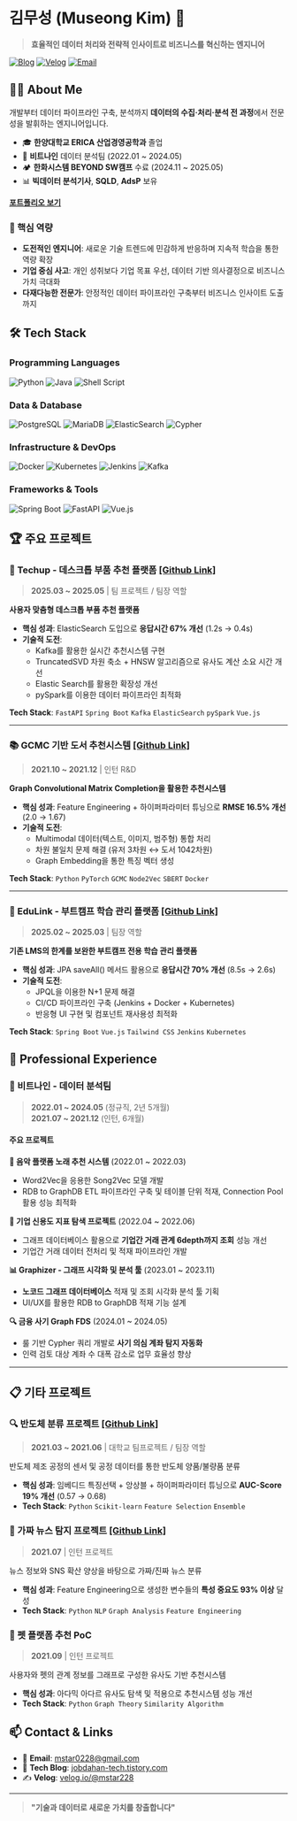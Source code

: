 # 김무성 (Museong Kim) 👋

> **효율적인 데이터 처리와 전략적 인사이트로 비즈니스를 혁신하는 엔지니어**

[![Blog](https://img.shields.io/badge/Blog-jobdahan--tech.tistory.com-blue)](https://jobdahan-tech.tistory.com)
[![Velog](https://img.shields.io/badge/Velog-@mstar228-green)](https://velog.io/@mstar228)
[![Email](https://img.shields.io/badge/Email-mstar0228@gmail.com-red)](mailto:mstar0228@gmail.com)

## 🧑‍💻 About Me

개발부터 데이터 파이프라인 구축, 분석까지 **데이터의 수집·처리·분석 전 과정**에서 전문성을 발휘하는 엔지니어입니다.

- 🎓 **한양대학교 ERICA 산업경영공학과** 졸업
- 💼 **비트나인** 데이터 분석팀 (2022.01 ~ 2024.05)
- 🏕️ **한화시스템 BEYOND SW캠프** 수료 (2024.11 ~ 2025.05)
- 📊 **빅데이터 분석기사**, **SQLD**, **AdsP** 보유

[**포트폴리오 보기**](https://docs.google.com/presentation/d/1rYxNtYQYZnVZ0FOOQCtHjlA91Q38L_kB/edit?slide=id.p6#slide=id.p6)

### 🚀 핵심 역량
- **도전적인 엔지니어**: 새로운 기술 트렌드에 민감하게 반응하며 지속적 학습을 통한 역량 확장
- **기업 중심 사고**: 개인 성취보다 기업 목표 우선, 데이터 기반 의사결정으로 비즈니스 가치 극대화
- **다재다능한 전문가**: 안정적인 데이터 파이프라인 구축부터 비즈니스 인사이트 도출까지

## 🛠️ Tech Stack

### Programming Languages
![Python](https://img.shields.io/badge/Python-3776AB?style=flat&logo=python&logoColor=white)
![Java](https://img.shields.io/badge/Java-ED8B00?style=flat&logo=java&logoColor=white)
![Shell Script](https://img.shields.io/badge/Shell_Script-121011?style=flat&logo=gnu-bash&logoColor=white)

### Data & Database
![PostgreSQL](https://img.shields.io/badge/PostgreSQL-316192?style=flat&logo=postgresql&logoColor=white)
![MariaDB](https://img.shields.io/badge/MariaDB-003545?style=flat&logo=mariadb&logoColor=white)
![ElasticSearch](https://img.shields.io/badge/Elasticsearch-005571?style=flat&logo=elasticsearch&logoColor=white)
![Cypher](https://img.shields.io/badge/Neo4j-008CC1?style=flat&logo=neo4j&logoColor=white)

### Infrastructure & DevOps
![Docker](https://img.shields.io/badge/Docker-2496ED?style=flat&logo=docker&logoColor=white)
![Kubernetes](https://img.shields.io/badge/Kubernetes-326CE5?style=flat&logo=kubernetes&logoColor=white)
![Jenkins](https://img.shields.io/badge/Jenkins-D24939?style=flat&logo=jenkins&logoColor=white)
![Kafka](https://img.shields.io/badge/Apache_Kafka-231F20?style=flat&logo=apache-kafka&logoColor=white)

### Frameworks & Tools
![Spring Boot](https://img.shields.io/badge/Spring_Boot-6DB33F?style=flat&logo=spring-boot&logoColor=white)
![FastAPI](https://img.shields.io/badge/FastAPI-009688?style=flat&logo=fastapi&logoColor=white)
![Vue.js](https://img.shields.io/badge/Vue.js-4FC08D?style=flat&logo=vue.js&logoColor=white)

## 🏆 주요 프로젝트

### 🎵 Techup - 데스크톱 부품 추천 플랫폼 [[Github Link]](https://github.com/museongkim0/Techup)
> **2025.03 ~ 2025.05** | 팀 프로젝트 / 팀장 역할

**사용자 맞춤형 데스크톱 부품 추천 플랫폼**

- **핵심 성과**: ElasticSearch 도입으로 **응답시간 67% 개선** (1.2s → 0.4s)
- **기술적 도전**: 
  - Kafka를 활용한 실시간 추천시스템 구현
  - TruncatedSVD 차원 축소 + HNSW 알고리즘으로 유사도 계산 소요 시간 개선
  - Elastic Search를 활용한 확장성 개선
  - pySpark를 이용한 데이터 파이프라인 최적화

**Tech Stack**: `FastAPI` `Spring Boot` `Kafka` `ElasticSearch` `pySpark` `Vue.js`

---

### 📚 GCMC 기반 도서 추천시스템 [[Github Link]](https://github.com/museongkim0/GCMC_recommendation)
> **2021.10 ~ 2021.12** | 인턴 R&D

**Graph Convolutional Matrix Completion을 활용한 추천시스템**

- **핵심 성과**: Feature Engineering + 하이퍼파라미터 튜닝으로 **RMSE 16.5% 개선** (2.0 → 1.67)
- **기술적 도전**:
  - Multimodal 데이터(텍스트, 이미지, 범주형) 통합 처리
  - 차원 불일치 문제 해결 (유저 3차원 ↔ 도서 1042차원)
  - Graph Embedding을 통한 특징 벡터 생성

**Tech Stack**: `Python` `PyTorch` `GCMC` `Node2Vec` `SBERT` `Docker`

---

### 🏫 EduLink - 부트캠프 학습 관리 플랫폼 [[Github Link]](https://github.com/museongkim0/edulink)
> **2025.02 ~ 2025.03** | 팀장 역할

**기존 LMS의 한계를 보완한 부트캠프 전용 학습 관리 플랫폼**

- **핵심 성과**: JPA saveAll() 메서드 활용으로 **응답시간 70% 개선** (8.5s → 2.6s)
- **기술적 도전**:
  - JPQL을 이용한 N+1 문제 해결
  - CI/CD 파이프라인 구축 (Jenkins + Docker + Kubernetes)
  - 반응형 UI 구현 및 컴포넌트 재사용성 최적화

**Tech Stack**: `Spring Boot` `Vue.js` `Tailwind CSS` `Jenkins` `Kubernetes`

## 💼 Professional Experience

### 🏢 비트나인 - 데이터 분석팀
> **2022.01 ~ 2024.05** (정규직, 2년 5개월)<br>
> **2021.07 ~ 2021.12** (인턴, 6개월)

#### 주요 프로젝트

**🎵 음악 플랫폼 노래 추천 시스템** (2022.01 ~ 2022.03)
- Word2Vec을 응용한 Song2Vec 모델 개발
- RDB to GraphDB ETL 파이프라인 구축 및 테이블 단위 적재, Connection Pool 활용 성능 최적화

**🏢 기업 신용도 지표 탐색 프로젝트** (2022.04 ~ 2022.06)
- 그래프 데이터베이스 활용으로 **기업간 거래 관계 6depth까지 조회** 성능 개선
- 기업간 거래 데이터 전처리 및 적재 파이프라인 개발

**📊 Graphizer - 그래프 시각화 및 분석 툴** (2023.01 ~ 2023.11)
- **노코드 그래프 데이터베이스** 적재 및 조회 시각화 분석 툴 기획
- UI/UX를 활용한 RDB to GraphDB 적재 기능 설계

**🔍 금융 사기 Graph FDS** (2024.01 ~ 2024.05)
- 룰 기반 Cypher 쿼리 개발로 **사기 의심 계좌 탐지 자동화**
- 인력 검토 대상 계좌 수 대폭 감소로 업무 효율성 향상

---

## 📋 기타 프로젝트

### 🔍 반도체 분류 프로젝트 [[Github Link]](https://github.com/museongkim0/semiconductor_classification)
> **2021.03 ~ 2021.06** | 대학교 팀프로젝트 / 팀장 역할

반도체 제조 공정의 센서 및 공정 데이터를 통한 반도체 양품/불량품 분류

- **핵심 성과**: 임베디드 특징선택 + 앙상블 + 하이퍼파라미터 튜닝으로 **AUC-Score 19% 개선** (0.57 → 0.68)
- **Tech Stack**: `Python` `Scikit-learn` `Feature Selection` `Ensemble`

### 📰 가짜 뉴스 탐지 프로젝트 [[Github Link]](https://github.com/museongkim0/fakenews-classification)
> **2021.07** | 인턴 프로젝트

뉴스 정보와 SNS 확산 양상을 바탕으로 가짜/진짜 뉴스 분류

- **핵심 성과**: Feature Engineering으로 생성한 변수들의 **특성 중요도 93% 이상** 달성
- **Tech Stack**: `Python` `NLP` `Graph Analysis` `Feature Engineering`

### 🐾 펫 플랫폼 추천 PoC
> **2021.09** | 인턴 프로젝트

사용자와 펫의 관계 정보를 그래프로 구성한 유사도 기반 추천시스템

- **핵심 성과**: 아다믹 아다르 유사도 탐색 및 적용으로 추천시스템 성능 개선
- **Tech Stack**: `Python` `Graph Theory` `Similarity Algorithm`

<!--
## 📈 GitHub Stats

![GitHub Stats](https://github-readme-stats.vercel.app/api?username=museongkim0&show_icons=true&theme=radical)
![Top Languages](https://github-readme-stats.vercel.app/api/top-langs/?username=museongkim0&layout=compact&theme=radical)
-->

## 📫 Contact & Links

- 📧 **Email**: mstar0228@gmail.com
- 📝 **Tech Blog**: [jobdahan-tech.tistory.com](https://jobdahan-tech.tistory.com)
- ✍️ **Velog**: [velog.io/@mstar228](https://velog.io/@mstar228)

---

> **"기술과 데이터로 새로운 가치를 창출합니다"**
